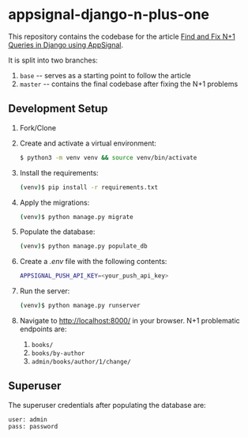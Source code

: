# appsignal-django-n-plus-one

This repository contains the codebase for the article [Find and Fix N+1 Queries in Django using AppSignal](#).

It is split into two branches:

1. `base` -- serves as a starting point to follow the article
2. `master` -- contains the final codebase after fixing the N+1 problems

## Development Setup

1. Fork/Clone

1. Create and activate a virtual environment:

    ```sh
    $ python3 -m venv venv && source venv/bin/activate
    ```

1. Install the requirements:

    ```sh
    (venv)$ pip install -r requirements.txt
    ```

1. Apply the migrations:

    ```sh
    (venv)$ python manage.py migrate
    ```

1. Populate the database:

    ```sh
    (venv)$ python manage.py populate_db
    ```

1. Create a *.env* file with the following contents:

    ```sh
    APPSIGNAL_PUSH_API_KEY=<your_push_api_key>
    ```

1. Run the server:

    ```sh
    (venv)$ python manage.py runserver
    ```
   
1. Navigate to [http://localhost:8000/](http://localhost:8000/) in your browser. N+1 problematic endpoints are:

   1. `books/`
   1. `books/by-author`
   1. `admin/books/author/1/change/`

## Superuser

The superuser credentials after populating the database are:

```
user: admin
pass: password
```
